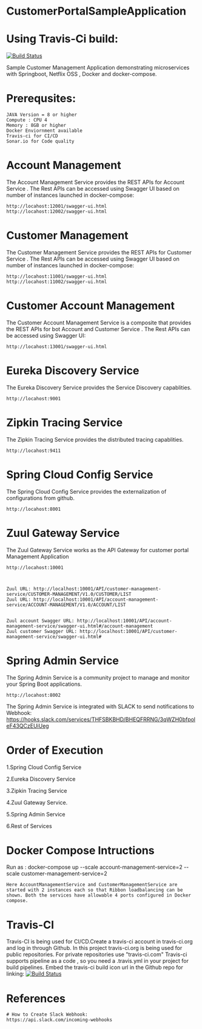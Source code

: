 # CustomerPortalSampleApplication

# Using Travis-Ci build:
[![Build Status](https://travis-ci.org/dipsscor/CustomerPortalSampleApplication.svg?branch=master)](https://travis-ci.org/dipsscor/CustomerPortalSampleApplication)

Sample Customer Management Application demonstrating microservices with Springboot, Netflix OSS , Docker and docker-compose.

# Prerequsites:
	JAVA Version = 8 or higher
	Compute : CPU 4
	Memory : 8GB or higher
	Docker Enviornment available
	Travis-ci for CI/CD
	Sonar.io for Code quality



# Account Management
The Account Management Service provides the REST APIs for Account Service . The Rest APIs can be accessed using Swagger UI based on number of instances launched in docker-compose:

	http://locahost:12001/swagger-ui.html
	http://locahost:12002/swagger-ui.html


# Customer Management
The Customer Management Service provides the REST APIs for Customer Service . The Rest APIs can be accessed using Swagger UI based on number of instances launched in docker-compose:

	http://locahost:11001/swagger-ui.html
	http://locahost:11002/swagger-ui.html


# Customer Account Management
The Customer Account Management Service is a composite that provides the REST APIs for bot Account and Customer Service . The Rest APIs can be accessed using Swagger UI:

	http://locahost:13001/swagger-ui.html



# Eureka Discovery Service
The Eureka Discovery Service provides the Service Discovery capablities.

	http://locahost:9001


# Zipkin Tracing Service
The Zipkin Tracing Service provides the distributed tracing capablities.

	http://locahost:9411

       
# Spring Cloud Config Service
The Spring Cloud Config Service provides the externalization of configurations from github.

	http://locahost:8001


# Zuul Gateway Service
The Zuul Gateway Service works as the API Gateway for customer portal Management Application
	
	http://locahost:10001


  
    Zuul URL: http://localhost:10001/API/customer-management-service/CUSTOMER-MANAGEMENT/V1.0/CUSTOMER/LIST
    Zuul URL: http://localhost:10001/API/account-management-service/ACCOUNT-MANAGEMENT/V1.0/ACCOUNT/LIST


    Zuul account Swagger URL: http://localhost:10001/API/account-management-service/swagger-ui.html#/account-management
    Zuul customer Swagger URL: http://localhost:10001/API/customer-management-service/swagger-ui.html#

# Spring Admin Service
The Spring Admin Service is a community project to manage and monitor your Spring Boot applications.

	http://locahost:8002
The Spring Admin Service is integrated with SLACK to send notifications to Webhook:
https://hooks.slack.com/services/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





# Order of Execution
   1.Spring Cloud Config Service
   
   2.Eureka Discovery Service
   
   3.Zipkin Tracing Service
   
   4.Zuul Gateway Service.
   
   5.Spring Admin Service

   6.Rest of Services


# Docker Compose Intructions
  Run as : docker-compose up --scale account-management-service=2 --scale customer-management-service=2

	Here AccountManagementService and CustomerManagementService are started with 2 instances each so that Ribbon loadbalancing can be shown. Both the services have allowable 4 ports configured in Docker compose.


# Travis-CI
Travis-CI is being used for CI/CD.Create a travis-ci account in travis-ci.org and log in through Github. In this project travis-ci.org is being used for public repositories. For private repositories use "travis-ci.com"
Travis-ci supports pipeline as a code , so you need a .travis.yml in your project for build pipelines. 
Embed the travis-ci build icon url in the Github repo for linking:
		[![Build Status](https://travis-ci.org/dipsscor/CustomerPortalSampleApplication.svg?branch=master)](https://travis-ci.org/dipsscor/CustomerPortalSampleApplication)


# References
	# How to Create Slack Webhook:
	https://api.slack.com/incoming-webhooks
